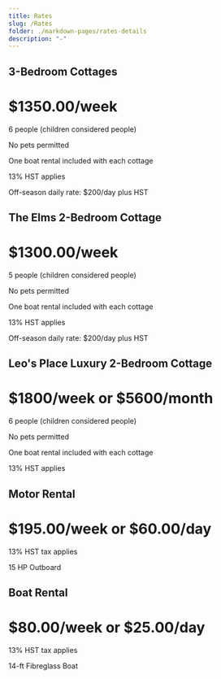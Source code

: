 ```yaml
---
title: Rates
slug: /Rates
folder: ./markdown-pages/rates-details
description: "-"
---
```

<div class="styledRatePics">

## 3-Bedroom Cottages

<h1 class="ratesTitle">$1350.00/week</h1>

6 people (children considered people)

No pets permitted

One boat rental included with each cottage

13% HST applies

Off-season daily rate: $200/day plus HST

</div>
<div class="styledRatePics">

## The Elms 2-Bedroom Cottage

<h1 class="ratesTitle">$1300.00/week</h1>

5 people (children considered people)

No pets permitted

One boat rental included with each cottage

13% HST applies

Off-season daily rate: $200/day plus HST

</div>
<div class="styledRatePics">

## Leo's Place Luxury 2-Bedroom Cottage

<h1 class="ratesTitle">$1800/week or $5600/month</h1>

6 people (children considered people)

No pets permitted

One boat rental included with each cottage

13% HST applies

</div>
<div class="styledRatePics">

## Motor Rental

<h1 class="ratesTitle">$195.00/week or $60.00/day</h1>

13% HST tax applies

15 HP Outboard

</div>
<div class="styledRatePics">

## Boat Rental

<h1 class="ratesTitle">$80.00/week or $25.00/day</h1>

13% HST tax applies

14-ft Fibreglass Boat

</div>